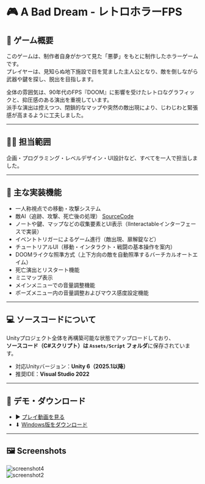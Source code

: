 # 🎮 A Bad Dream - レトロホラーFPS

## 🧟 ゲーム概要

このゲームは、制作者自身がかつて見た「悪夢」をもとに制作したホラーゲームです。  
プレイヤーは、見知らぬ地下施設で目を覚ました主人公となり、敵を倒しながら武器や鍵を探し、脱出を目指します。

全体の雰囲気は、90年代のFPS『DOOM』に影響を受けたレトロなグラフィックと、抑圧感のある演出を重視しています。  
派手な演出は控えつつ、閉鎖的なマップや突然の敵出現により、じわじわと緊張感が高まるように工夫しました。

---

## 🧑‍💻 担当範囲

企画・プログラミング・レベルデザイン・UI設計など、すべてを一人で担当しました。

---

## 🔧 主な実装機能

- 一人称視点での移動・攻撃システム  
- 敵AI（追跡、攻撃、死亡後の処理）  [SourceCode](Assets/Script/Enemy/EnemyController.cs)
- ノートや鍵、マップなどの収集要素とUI表示（IInteractableインターフェースで実装）  
- イベントトリガーによるゲーム進行（敵出現、扉解錠など）  
- チュートリアルUI（移動・インタラクト・戦闘の基本操作を案内）  
- DOOMライクな照準方式（上下方向の敵を自動照準するバーチカルオートエイム）  
- 死亡演出とリスタート機能  
- ミニマップ表示  
- メインメニューでの音量調整機能  
- ポーズメニュー内の音量調整およびマウス感度設定機能  

---

## 💻 ソースコードについて

Unityプロジェクト全体を再構築可能な状態でアップロードしており、  
**ソースコード（C#スクリプト）は `Assets/Script` フォルダ**に保存されています。  

- 対応Unityバージョン：**Unity 6（2025.1以降）**
- 推奨IDE：**Visual Studio 2022**
---

## 🎥 デモ・ダウンロード

- ▶ [プレイ動画を見る](https://drive.google.com/file/d/1blGZ7nZ8jkOo6EIAxIkqrMNwAa6JZPh8/view?usp=sharing)  
- ⬇ [Windows版をダウンロード](https://drive.google.com/file/d/1p26A7FAy_04j5gGY6WEaMCnIOoErr35r/view?usp=sharing)

---

## 🖼️ Screenshots

![screenshot4](https://github.com/user-attachments/assets/015f85aa-9b01-43ee-b9e7-bca01147407c)  
![screenshot2](https://github.com/user-attachments/assets/62b340c5-602d-4b1f-8668-23e52605d99e)
